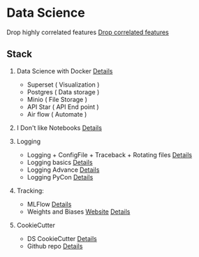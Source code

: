 # Data Science

Drop highly correlated features
[Drop correlated features](https://chrisalbon.com/machine_learning/feature_selection/drop_highly_correlated_features/)

## Stack

1. Data Science with Docker [Details](https://www.youtube.com/watch?v=bl1XSZy11vQ)

    * Superset ( Visualization )
    * Postgres ( Data storage )
    * Minio ( File Storage )
    * API Star ( API End point )
    * Air flow ( Automate )

2. I Don't like Notebooks [Details](https://www.youtube.com/watch?v=7jiPeIFXb6U)

3. Logging

    * Logging + ConfigFile + Traceback + Rotating files [Details](https://www.youtube.com/watch?v=p0A4CV4MWd0)
    * Logging basics [Details](https://www.youtube.com/watch?v=-ARI4Cz-awo)
    * Logging Advance [Details](https://www.youtube.com/watch?v=jxmzY9soFXg)
    * Logging PyCon [Details](https://www.youtube.com/watch?v=DxZ5WEo4hvU)

4. Tracking:

    * MLFlow [Details](https://github.com/mlflow/mlflow)
    * Weights and Biases [Website](https://www.wandb.com/) [Details](https://github.com/wandb)

5. CookieCutter
    * DS CookieCutter [Details](https://drivendata.github.io/cookiecutter-data-science/)
    * Github repo [Details](https://github.com/drivendata/cookiecutter-data-science)